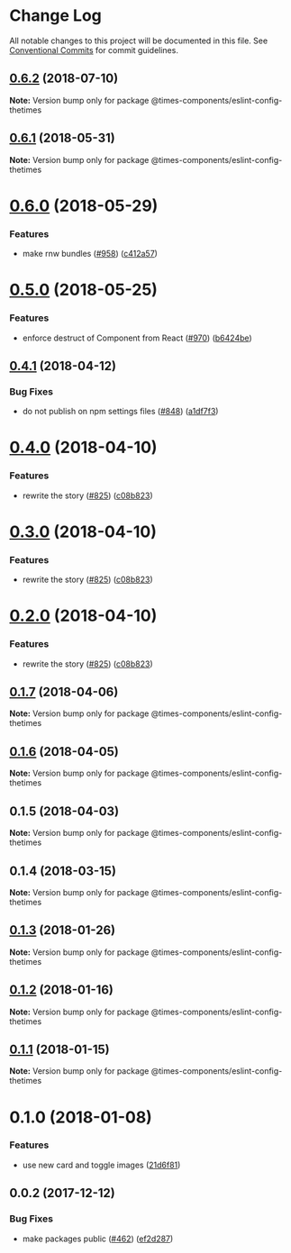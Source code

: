 # Change Log

All notable changes to this project will be documented in this file.
See [Conventional Commits](https://conventionalcommits.org) for commit guidelines.

<a name="0.6.2"></a>
## [0.6.2](https://github.com/newsuk/times-components/compare/@times-components/eslint-config-thetimes@0.6.1...@times-components/eslint-config-thetimes@0.6.2) (2018-07-10)




**Note:** Version bump only for package @times-components/eslint-config-thetimes

<a name="0.6.1"></a>
## [0.6.1](https://github.com/newsuk/times-components/compare/@times-components/eslint-config-thetimes@0.6.0...@times-components/eslint-config-thetimes@0.6.1) (2018-05-31)




**Note:** Version bump only for package @times-components/eslint-config-thetimes

<a name="0.6.0"></a>
# [0.6.0](https://github.com/newsuk/times-components/compare/@times-components/eslint-config-thetimes@0.5.0...@times-components/eslint-config-thetimes@0.6.0) (2018-05-29)


### Features

* make rnw bundles ([#958](https://github.com/newsuk/times-components/issues/958)) ([c412a57](https://github.com/newsuk/times-components/commit/c412a57))




<a name="0.5.0"></a>
# [0.5.0](https://github.com/newsuk/times-components/compare/@times-components/eslint-config-thetimes@0.4.1...@times-components/eslint-config-thetimes@0.5.0) (2018-05-25)


### Features

* enforce destruct of Component from React ([#970](https://github.com/newsuk/times-components/issues/970)) ([b6424be](https://github.com/newsuk/times-components/commit/b6424be))




<a name="0.4.1"></a>
## [0.4.1](https://github.com/newsuk/times-components/compare/@times-components/eslint-config-thetimes@0.4.0...@times-components/eslint-config-thetimes@0.4.1) (2018-04-12)


### Bug Fixes

* do not publish on npm settings files ([#848](https://github.com/newsuk/times-components/issues/848)) ([a1df7f3](https://github.com/newsuk/times-components/commit/a1df7f3))




<a name="0.4.0"></a>
# [0.4.0](https://github.com/newsuk/times-components/compare/@times-components/eslint-config-thetimes@0.1.7...@times-components/eslint-config-thetimes@0.4.0) (2018-04-10)


### Features

* rewrite the story ([#825](https://github.com/newsuk/times-components/issues/825)) ([c08b823](https://github.com/newsuk/times-components/commit/c08b823))




<a name="0.3.0"></a>
# [0.3.0](https://github.com/newsuk/times-components/compare/@times-components/eslint-config-thetimes@0.1.7...@times-components/eslint-config-thetimes@0.3.0) (2018-04-10)


### Features

* rewrite the story ([#825](https://github.com/newsuk/times-components/issues/825)) ([c08b823](https://github.com/newsuk/times-components/commit/c08b823))




<a name="0.2.0"></a>
# [0.2.0](https://github.com/newsuk/times-components/compare/@times-components/eslint-config-thetimes@0.1.7...@times-components/eslint-config-thetimes@0.2.0) (2018-04-10)


### Features

* rewrite the story ([#825](https://github.com/newsuk/times-components/issues/825)) ([c08b823](https://github.com/newsuk/times-components/commit/c08b823))




<a name="0.1.7"></a>
## [0.1.7](https://github.com/newsuk/times-components/compare/@times-components/eslint-config-thetimes@0.1.6...@times-components/eslint-config-thetimes@0.1.7) (2018-04-06)




**Note:** Version bump only for package @times-components/eslint-config-thetimes

<a name="0.1.6"></a>
## [0.1.6](https://github.com/newsuk/times-components/compare/@times-components/eslint-config-thetimes@0.1.5...@times-components/eslint-config-thetimes@0.1.6) (2018-04-05)




**Note:** Version bump only for package @times-components/eslint-config-thetimes

<a name="0.1.5"></a>
## 0.1.5 (2018-04-03)




**Note:** Version bump only for package @times-components/eslint-config-thetimes

<a name="0.1.4"></a>
## 0.1.4 (2018-03-15)




**Note:** Version bump only for package @times-components/eslint-config-thetimes

<a name="0.1.3"></a>
## [0.1.3](https://github.com/newsuk/times-components/compare/@times-components/eslint-config-thetimes@0.1.2...@times-components/eslint-config-thetimes@0.1.3) (2018-01-26)




**Note:** Version bump only for package @times-components/eslint-config-thetimes

<a name="0.1.2"></a>
## [0.1.2](https://github.com/newsuk/times-components/compare/@times-components/eslint-config-thetimes@0.1.1...@times-components/eslint-config-thetimes@0.1.2) (2018-01-16)




**Note:** Version bump only for package @times-components/eslint-config-thetimes

<a name="0.1.1"></a>
## [0.1.1](https://github.com/newsuk/times-components/compare/@times-components/eslint-config-thetimes@0.1.0...@times-components/eslint-config-thetimes@0.1.1) (2018-01-15)




**Note:** Version bump only for package @times-components/eslint-config-thetimes

<a name="0.1.0"></a>
# 0.1.0 (2018-01-08)


### Features

* use new card and toggle images ([21d6f81](https://github.com/newsuk/times-components/commit/21d6f81))




<a name="0.0.2"></a>
## 0.0.2 (2017-12-12)


### Bug Fixes

* make packages public ([#462](https://github.com/newsuk/times-components/issues/462)) ([ef2d287](https://github.com/newsuk/times-components/commit/ef2d287))
